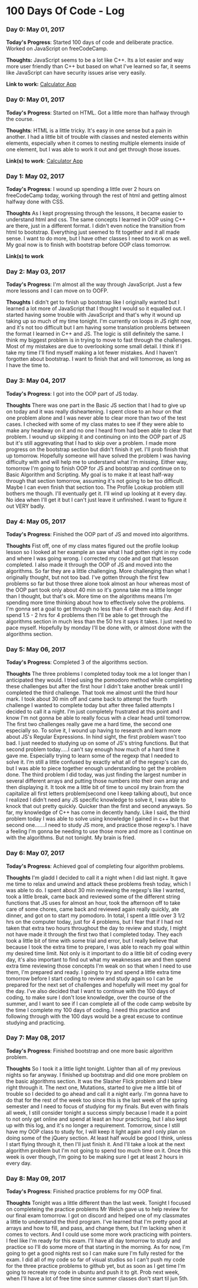 # 100 Days Of Code - Log

### Day 0: May 01, 2017 

**Today's Progress**: Started 100 days of code and deliberate practice. Worked on JavaScript on freeCodeCamp.

**Thoughts:** JavaScript seems to be a lot like C++. Its a lot easier and way more user friendly than C++ but based on what I've learned so far, it seems like JavaScript can have security issues arise very easily.

**Link to work:** [Calculator App](http://www.example.com)

### Day 0: May 01, 2017 

**Today's Progress**: Started on HTML. Got a little more than halfway through the course.

**Thoughts**: HTML is a little tricky. It's easy in one sense but a pain in another. I had a little bit of trouble with classes and nested elements within elements, especially when it comes to nesting multiple elements inside of one element, but I was able to work it out and get through those issues. 

**Link(s) to work**: [Calculator App](http://www.example.com)


### Day 1: May 02, 2017

**Today's Progress**: I wound up spending a little over 2 hours on freeCodeCamp today, working through the rest of html and getting almost halfway done with CSS.

**Thoughts** As I kept progressing through the lessons, it became easier to understand html and css. The same concepts I learned in OOP using C++ are there, just in a different format. I didn't even notice the transition from html to bootstrap. Everything just seemed to fit together and it all made sense. I want to do more, but I have other classes I need to work on as well. My goal now is to finish with bootstrap before OOP class tomorrow.

**Link(s) to work**


### Day 2: May 03, 2017

**Today's Progress**: I'm almost all the way through JavaScript. Just a few more lessons and I can move on to OOFP.

**Thoughts** I didn't get to finish up bootstrap like I originally wanted but I learned a lot more of JavaScript that I thought I would so it equalled out. I started having some trouble with JavaScript and that's why it wound up taking up so much of my time tonight. I'm currently on loops in JS right now, and it's not too difficult but I am having some translation problems between the format I learned in C++ and JS. The logic is still definitely the same. I think my biggest problem is in trying to move to fast through the challenges. Most of my mistakes are due to overlooking some small detail. I think if I take my time I'll find myself making a lot fewer mistakes. And I haven't forgotten about bootstrap. I want to finish that and will tomorrow, as long as I have the time to.


### Day 3: May 04, 2017

**Today's Progress**: I got into the OOP part of JS today.

**Thoughts** There was one part in the Basic JS section that I had to give up on today and it was really disheartening. I spent close to an hour on that one problem alone and I was never able to clear more than two of the test cases. I checked with some of my class mates to see if they were able to make any headway on it and no one I heard from had been able to clear that problem. I wound up skipping it and continuing on into the OOP part of JS but it's still aggrevating that I had to skip over a problem. I made more progress on the bootstrap section but didn't finish it yet. I'll prob finish that up tomorrow. Hopefully someone will have solved the problem I was having difficulty with and will help me to understand what I'm missing. Either way, tomorrow I'm going to finish OOP for JS and bootstrap and continue on to Basic Algorithm and Scripting. My goal is to make it at least half-way through that section tomorrow, assuming it's not going to be too difficult. Maybe I can even finish that section too. The Profile Lookup problem still bothers me though. I'll eventually get it. I'll wind up looking at it every day. No idea when I'll get it but I can't just leave it unfinished. I want to figure it out VERY badly.


### Day 4: May 05, 2017

**Today's Progress**: Finished the OOP part of JS and moved into algorithms.

**Thoughts** Fist off, one of my class mates figured out the profile lookup lesson so I looked at her example an saw what I had gotten right in my code and where I was going wrong. I corrected my code and got that lesson completed. I also made it through the OOP of JS and moved into the algorithms. So far they are a little challenging. More challenging than what I originally thought, but not too bad. I've gotten through the first few problems so far but those three alone took almost an hour whereas most of the OOP part took only about 40 min so it's gonna take me a little longer than I thought, but that's ok. More time on the algorithms means I'm spending more time thinking about how to effectively solve the problems. I'm gonna set a goal to get through no less than 4 of them each day. And if I spend 1.5 - 2 hrs for 4 problems then I'll be able to get through the algorithms section in much less than the 50 hrs it says it takes. I just need to pace myself. Hopefully by monday I'll be done with, or almost done with the algorithms section.


### Day 5: May 06, 2017

**Today's Progress**: Completed 3 of the algorithms section.

**Thoughts** The three problems I completed today took me a lot longer than I anticipated they would. I tried using the pomodoro method while completing these challenges but after the first hour I didn't take another break until I completed the third challenge. That took me almost until the third hour mark. I took about 30 min off and came back to attempt the fourth challenge I wanted to complete today but after three failed attempts I decided to call it a night. I'm just completely frustrated at this point and I know I'm not gonna be able to really focus with a clear head until tomorrow. The first two challenges really gave me a hard time, the second one especially so. To solve it, I wound up having to research and learn more about JS's Regular Expressions. In hind sight, the first problem wasn't too bad. I just needed to studying up on some of JS's string functions. But that second problem today.....I can't say enough how much of a hard time it gave me. Especially trying to learn some of the regexp that I needed to solve it. I'm still a little confused by exactly what all of the regexp's can do, but I was able to piece together enough understanding to get the problem done. The third problem I did today, was just finding the largest number in several different arrays and putting those numbers into their own array and then displaying it. It took me a little bit of time to uncoil my brain from the capitalize all first letters problem(second one I keep talking about), but once I realized I didn't need any JS specific knowledge to solve it, I was able to knock that out pretty quickly. Quicker than the first and second anyways. So far, my knowledge of C++ has come in decently handy. Like I said, the third problem today I was able to solve using knowledge I gained in c++ but that second one.......I need to study JS more, and practice those regexp's. I have a feeling I'm gonna be needing to use those more and more as I continue on with the algorithms. But not tonight. My brain is fried.


### Day 6: May 07, 2017

**Today's Progress**: Achieved goal of completing four algorithm problems.

**Thoughts** I'm gladd I decided to call it a night when I did last night. It gave me time to relax and unwind and attack these problems fresh today, which I was able to do. I spent about 30 min reviewing the regexp's like I wanted, took a little break, came back and reviewed some of the different string functions that JS uses for almost an hour, took the afternoon off to take care of some chores, came back and reviewed again really quickly, ate dinner, and got on to start my pomodoro. In total, I spent a little over 3 1/2 hrs on the computer today, just for 4 problems, but I fear that if I had not taken that extra two hours throughout the day to review and study, I might not have made it through the first two that I completed today. They each took a little bit of time with some trial and error, but I really believe that because I took the extra time to prepare, I was able to reach my goal within my desired time limit. Not only is it important to do a little bit of coding every day, it's also important to find out what my weaknesses are and then spend extra time reviewing those concepts I'm weak on so that when I need to use them, I'm prepared and ready. I going to try and spend a little extra time tomorrow before I start coding to review and study again so I can be prepared for the next set of challenges and hopefully will meet my goal for the day. I've also decided that I want to continue with the 100 days of coding, to make sure I don't lose knowledge, over the course of the summer, and I want to see if I can complete all of the code camp website by the time I complete my 100 days of coding. I need this practice and following through with the 100 days would be a great excuse to continue studying and practicing.


### Day 7: May 08, 2017

**Today's Progress**: Finished bootstrap and one more basic algorithm problem.

**Thoughts** So I took it a little light tonight. Lighter than all of my previous nights so far anyway. I finished up bootstrap and did one more problem on the basic algorithms section. It was the Slasher Flick problem and I blew right through it. The next one, Mutations, started to give me a little bit of trouble so I decided to go ahead and call it a night early. I'm gonna have to do that for the rest of the week too since this is the last week of the spring semester and I need to focus of studying for my finals. But even with finals all week, I still consider tonight a success simply because I made it a point to not only get online and spend at least an hour practicing, but I also kept up with this log, and it's no longer a requirement. Tomorrow, since I still have my OOP class to study for, I will keep it light again and I only plan on doing some of the jQuery section. At least half would be good I think, unless I start flying through it, then I'll just finish it. And I'll take a look at the next algorithm problem but I'm not going to spend too much time on it. Once this week is over though, I'm going to be making sure I get at least 2 hours in every day.



### Day 8: May 09, 2017

**Today's Progress**: Finished practice problems for my OOP final.

**Thoughts** Tonight was a little different than the last week. Tonight I focused on completeing the practice problems Mr Welch gave us to help review for our final exam tomorrow. I got on discord and helped one of my classmates a little to understand the third program. I've learned that I'm pretty good at arrays and how to fill, and pass, and change them, but I'm lacking when it comes to vectors. And I could use some more work practicing with pointers. I feel like I'm ready for this exam. I'll have all day tomorrow to study and practice so I'll do some more of that starting in the morning. As for now, I'm going to get a good nights rest so I can make sure I'm fully rested for the exam. I did all of my code so far of visual studios so I can't push my code for the three practice problems to github yet, but as soon as I get time I'm going to recreate my code in ubuntu and push it to git. Prob next week, when I'll have a lot of free time since summer classes don't start til jun 5th.

